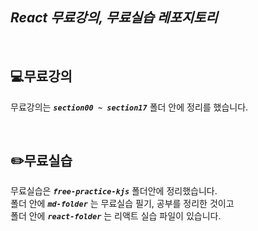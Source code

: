 ## ***React 무료강의, 무료실습 레포지토리***

<br/>

## **💻무료강의**
  무료강의는 ***`section00 ~ section17`*** 폴더 안에 정리를 했습니다.

<br/>

## **✏️무료실습**
  무료실습은 ***`free-practice-kjs`*** 폴더안에 정리했습니다. <br/>
  폴더 안에 ***`md-folder`*** 는 무료실습 필기, 공부를 정리한 것이고 <br/>
  폴더 안에 ***`react-folder`*** 는 리액트 실습 파일이 있습니다.
